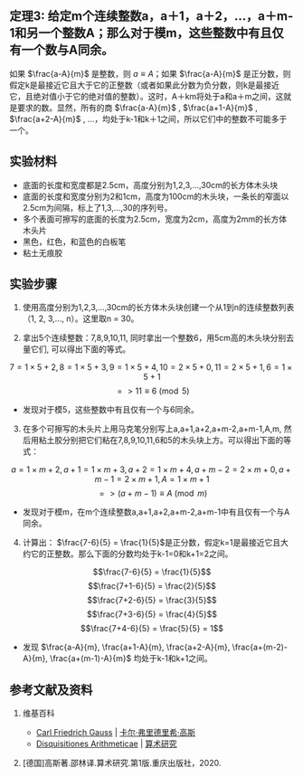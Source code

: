 ## 定理3: 给定m个连续整数a，a＋1，a＋2，…，a＋m-1和另一个整数A；那么对于模m，这些整数中有且仅有一个数与A同余。

如果 $\frac{a-A}{m}$ 是整数，则 $a≡A$；如果 $\frac{a-A}{m}$ 是正分数，则假定k是最接近它且大于它的正整数（或者如果此分数为负分数，则k是最接近它，且绝对值小于它的绝对值的整数）。这时，A＋km将处于a和a＋m之间，这就是要求的数。显然，所有的商 $\frac{a-A}{m}$ ,  $\frac{a+1-A}{m}$ ,  $\frac{a+2-A}{m}$ , …，均处于k-1和k＋1之间，所以它们中的整数不可能多于一个。

## 实验材料

- 底面的长度和宽度都是2.5cm，高度分别为1,2,3,...,30cm的长方体木头块
- 底面的长度和宽度分别为2和1cm，高度为100cm的木头块，一条长的窄面以2.5cm为间隔，标上了1,3,...,30的序列号。
- 多个表面可擦写的底面的长度为2.5cm，宽度为2cm，高度为2mm的长方体木头片
- 黑色，红色，和蓝色的白板笔
- 粘土无痕胶

## 实验步骤

1. 使用高度分别为1,2,3,...,30cm的长方体木头块创建一个从1到n的连续整数列表（1, 2, 3,..., n）。这里取n = 30。

2. 拿出5个连续整数：7,8,9,10,11, 同时拿出一个整数6，用5cm高的木头块分别去量它们, 可以得出下面的等式。

$$ 7=1×5+2, 8=1×5+3, 9=1×5+4, 10=2×5+0, 11=2×5+1, 6=1×5+1 $$
$$  => 11≡6 \pmod{5} $$

- 发现对于模5，这些整数中有且仅有一个与6同余。

3. 在多个可擦写的木头片上用马克笔分别写上a,a+1,a+2,a+m-2,a+m-1,A,m, 然后用粘土胶分别把它们粘在7,8,9,10,11,6和5的木头块上方。可以得出下面的等式：

$$ a=1×m+2, a+1=1×m+3, a+2=1×m+4, a+m-2=2×m+0, a+m-1=2×m+1, A=1×m+1 $$
$$  => (a+m-1)≡A \pmod{m} $$

- 发现对于模m，在m个连续整数a,a+1,a+2,a+m-2,a+m-1中有且仅有一个与A同余。

4. 计算出： $\frac{7-6}{5} = \frac{1}{5}$是正分数，假定k=1是最接近它且大约它的正整数。那么下面的分数均处于k-1=0和k+1=2之间。

$$\frac{7-6}{5} = \frac{1}{5}$$ 
$$\frac{7+1-6}{5} = \frac{2}{5}$$ 
$$\frac{7+2-6}{5} = \frac{3}{5}$$ 
$$\frac{7+3-6}{5} = \frac{4}{5}$$ 
$$\frac{7+4-6}{5} = \frac{5}{5} = 1$$ 

- 发现 $\frac{a-A}{m}, \frac{a+1-A}{m}, \frac{a+2-A}{m}, \frac{a+(m-2)-A}{m}, \frac{a+(m-1)-A}{m}$ 均处于k-1和k+1之间。

## 参考文献及资料

1. 维基百科
	- [Carl Friedrich Gauss](https://en.wikipedia.org/wiki/Carl_Friedrich_Gauss) | [卡尔·弗里德里希·高斯](https://zh.wikipedia.org/wiki/%E5%8D%A1%E7%88%BE%C2%B7%E5%BC%97%E9%87%8C%E5%BE%B7%E9%87%8C%E5%B8%8C%C2%B7%E9%AB%98%E6%96%AF) 
	- [Disquisitiones Arithmeticae](https://en.wikipedia.org/wiki/Disquisitiones_Arithmeticae) | [算术研究](https://zh.wikipedia.org/wiki/算术研究) 

2. [德国]高斯著.邵林译.算术研究.第1版.重庆出版社，2020.



